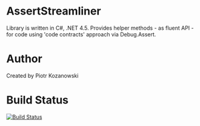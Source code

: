 AssertStreamliner
=================

Library is written in C#, .NET 4.5. Provides helper methods - as fluent API - for code using 'code contracts' approach via Debug.Assert.


Author
======
Created by Piotr Kozanowski


Build Status
============
[![Build Status](https://buildhive.cloudbees.com/job/kozan/job/AssertStreamliner/badge/icon)](https://buildhive.cloudbees.com/job/kozan/job/AssertStreamliner/)
